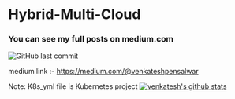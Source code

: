 # Hybrid-Multi-Cloud

### You can see my full posts on medium.com

![GitHub last commit](https://img.shields.io/github/last-commit/venkateshpensalwar/Hybrid-Multi-Cloud)

medium link :-  https://medium.com/@venkateshpensalwar


Note: K8s_yml file is Kubernetes project
[![venkatesh's github stats](https://github-readme-stats.vercel.app/api?username=venkateshpensalwar)](https://github.com/venkateshpensalwar/github-readme-stats)